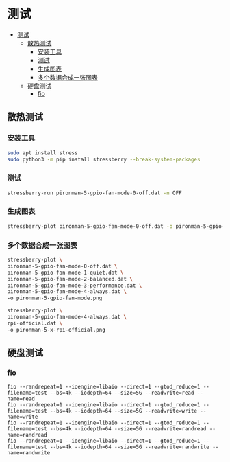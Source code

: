 # 测试

- [测试](#测试)
  - [散热测试](#散热测试)
    - [安装工具](#安装工具)
    - [测试](#测试-1)
    - [生成图表](#生成图表)
    - [多个数据合成一张图表](#多个数据合成一张图表)
  - [硬盘测试](#硬盘测试)
    - [fio](#fio)


## 散热测试
### 安装工具

```bash
sudo apt install stress
sudo python3 -m pip install stressberry --break-system-packages
```

### 测试

```bash
stressberry-run pironman-5-gpio-fan-mode-0-off.dat -n OFF
```

### 生成图表

```bash
stressberry-plot pironman-5-gpio-fan-mode-0-off.dat -o pironman-5-gpio-fan-mode-0-off.png
``` 

### 多个数据合成一张图表
    
```bash
stressberry-plot \
pironman-5-gpio-fan-mode-0-off.dat \
pironman-5-gpio-fan-mode-1-quiet.dat \
pironman-5-gpio-fan-mode-2-balanced.dat \
pironman-5-gpio-fan-mode-3-performance.dat \
pironman-5-gpio-fan-mode-4-always.dat \
-o pironman-5-gpio-fan-mode.png

stressberry-plot \
pironman-5-gpio-fan-mode-4-always.dat \
rpi-official.dat \
-o pironman-5-x-rpi-official.png
```


## 硬盘测试

### fio

```
fio --randrepeat=1 --ioengine=libaio --direct=1 --gtod_reduce=1 --filename=test --bs=4k --iodepth=64 --size=5G --readwrite=read --name=read
fio --randrepeat=1 --ioengine=libaio --direct=1 --gtod_reduce=1 --filename=test --bs=4k --iodepth=64 --size=5G --readwrite=write --name=write
fio --randrepeat=1 --ioengine=libaio --direct=1 --gtod_reduce=1 --filename=test --bs=4k --iodepth=64 --size=5G --readwrite=randread --name=randread
fio --randrepeat=1 --ioengine=libaio --direct=1 --gtod_reduce=1 --filename=test --bs=4k --iodepth=64 --size=5G --readwrite=randwrite --name=randwrite
```